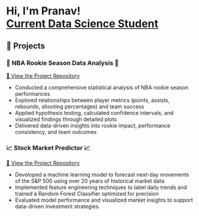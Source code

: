 <h1>Hi, I'm Pranav! <br/><a href="https://github.com/pranavboddapati"> Current Data Science Student</a> 
 
## 📁 Projects

### 🏀 NBA Rookie Season Data Analysis 🏀
[🔗 View the Project Repository](https://github.com/pranavboddapati/nba-rookie-data-analysis)

- Conducted a comprehensive statistical analysis of NBA rookie season performances
- Explored relationships between player metrics (points, assists, rebounds, shooting percentages) and team success
- Applied hypothesis testing, calculated confidence intervals, and visualized findings through detailed plots
- Delivered data-driven insights into rookie impact, performance consistency, and team outcomes

### 📈 Stock Market Predictor 📈
[🔗 View the Project Repository](https://github.com/pranavboddapati/stock-market-predictor)
- Developed a machine learning model to forecast next-day movements of the S&P 500 using over 20 years of historical market data
- Implemented feature engineering techniques to label daily trends and trained a Random Forest Classifier optimized for precision
- Evaluated model performance and visualized market insights to support data-driven investment strategies.
